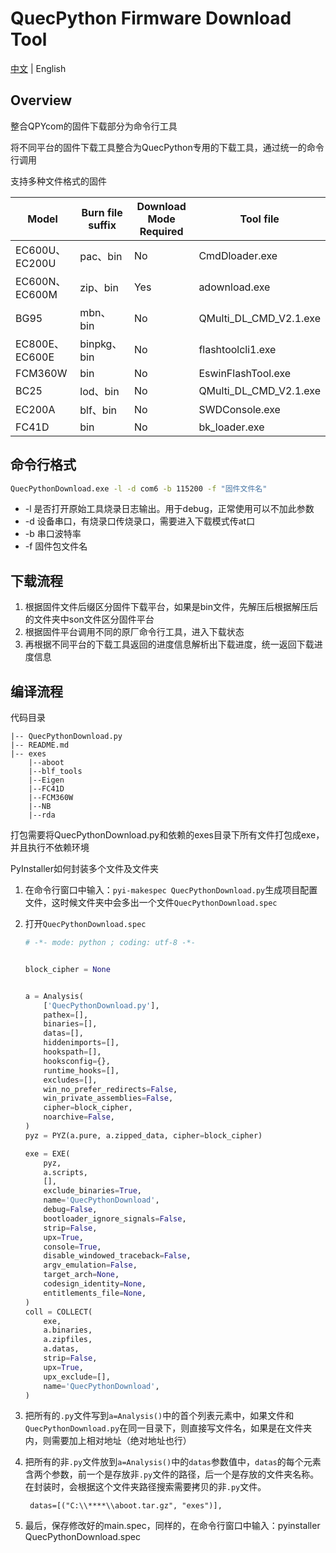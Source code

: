 # QuecPython Firmware Download Tool

[中文](README.md) | English

## Overview

整合QPYcom的固件下载部分为命令行工具

将不同平台的固件下载工具整合为QuecPython专用的下载工具，通过统一的命令行调用

支持多种文件格式的固件

| Model           | Burn file suffix	 | Download Mode Required | Tool file       |
| -------------- | ------------ | -------------------- | ---------------------- |
| EC600U、EC200U | pac、bin     | No                   | CmdDloader.exe         |
| EC600N、EC600M | zip、bin     | Yes                   | adownload.exe          |
| BG95           | mbn、bin     | No                   | QMulti_DL_CMD_V2.1.exe |
| EC800E、EC600E | binpkg、bin  | No                   | flashtoolcli1.exe      |
| FCM360W        | bin          | No                   | EswinFlashTool.exe     |
| BC25           | lod、bin     | No                   | QMulti_DL_CMD_V2.1.exe |
| EC200A         | blf、bin     | No                   | SWDConsole.exe         |
| FC41D          | bin          | No                   | bk_loader.exe          |

## 命令行格式

```bash
QuecPythonDownload.exe -l -d com6 -b 115200 -f "固件文件名"
```

- -l  是否打开原始工具烧录日志输出。用于debug，正常使用可以不加此参数
- -d 设备串口，有烧录口传烧录口，需要进入下载模式传at口
- -b 串口波特率
- -f 固件包文件名

## 下载流程

1. 根据固件文件后缀区分固件下载平台，如果是bin文件，先解压后根据解压后的文件夹中son文件区分固件平台
2. 根据固件平台调用不同的原厂命令行工具，进入下载状态
3. 再根据不同平台的下载工具返回的进度信息解析出下载进度，统一返回下载进度信息

## 编译流程

代码目录

```
|-- QuecPythonDownload.py
|-- README.md
|-- exes
    |--aboot
    |--blf_tools
    |--Eigen
    |--FC41D
    |--FCM360W
    |--NB
    |--rda
```

打包需要将QuecPythonDownload.py和依赖的exes目录下所有文件打包成exe，并且执行不依赖环境

PyInstaller如何封装多个文件及文件夹

1. 在命令行窗口中输入：`pyi-makespec QuecPythonDownload.py`生成项目配置文件，这时候文件夹中会多出一个文件`QuecPythonDownload.spec`

2. 打开`QuecPythonDownload.spec`

   ```python
   # -*- mode: python ; coding: utf-8 -*-
   
   
   block_cipher = None
   
   
   a = Analysis(
       ['QuecPythonDownload.py'],
       pathex=[],
       binaries=[],
       datas=[],
       hiddenimports=[],
       hookspath=[],
       hooksconfig={},
       runtime_hooks=[],
       excludes=[],
       win_no_prefer_redirects=False,
       win_private_assemblies=False,
       cipher=block_cipher,
       noarchive=False,
   )
   pyz = PYZ(a.pure, a.zipped_data, cipher=block_cipher)
   
   exe = EXE(
       pyz,
       a.scripts,
       [],
       exclude_binaries=True,
       name='QuecPythonDownload',
       debug=False,
       bootloader_ignore_signals=False,
       strip=False,
       upx=True,
       console=True,
       disable_windowed_traceback=False,
       argv_emulation=False,
       target_arch=None,
       codesign_identity=None,
       entitlements_file=None,
   )
   coll = COLLECT(
       exe,
       a.binaries,
       a.zipfiles,
       a.datas,
       strip=False,
       upx=True,
       upx_exclude=[],
       name='QuecPythonDownload',
   )
   
   ```

3. 把所有的`.py`文件写到`a=Analysis()`中的首个列表元素中，如果文件和`QuecPythonDownload.py`在同一目录下，则直接写文件名，如果是在文件夹内，则需要加上相对地址（绝对地址也行）

4. 把所有的非`.py`文件放到`a=Analysis()`中的`datas`参数值中，`datas`的每个元素含两个参数，前一个是存放非`.py`文件的路径，后一个是存放的文件夹名称。在封装时，会根据这个文件夹路径搜索需要拷贝的非`.py`文件。

   ```
    datas=[("C:\\****\\aboot.tar.gz", "exes")],
   ```

5. 最后，保存修改好的main.spec，同样的，在命令行窗口中输入：pyinstaller QuecPythonDownload.spec


